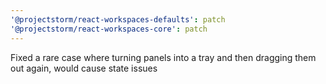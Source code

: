 ```yaml
---
'@projectstorm/react-workspaces-defaults': patch
'@projectstorm/react-workspaces-core': patch
---
```


Fixed a rare case where turning panels into a tray and then dragging them out again, would cause state issues
